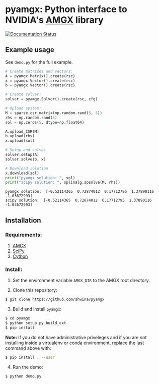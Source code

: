 # pyamgx: Python interface to NVIDIA's [AMGX](https://github.com/NVIDIA/AMGX) library

[![Documentation Status](http://readthedocs.org/projects/pyamgx/badge/?version=latest)](http://pyamgx.readthedocs.io/en/latest/?badge=latest)

## Example usage

See `demo.py` for the full example.

```python
# Create matrices and vectors:
A = pyamgx.Matrix().create(rsc)
x = pyamgx.Vector().create(rsc)
b = pyamgx.Vector().create(rsc)

# Create solver:
solver = pyamgx.Solver().create(rsc, cfg)

# Upload system:
M = sparse.csr_matrix(np.random.rand(5, 5))
rhs = np.random.rand(5)
sol = np.zeros(5, dtype=np.float64)

A.upload_CSR(M)
b.upload(rhs)
x.upload(sol)

# Setup and solve:
solver.setup(A)
solver.solve(b, x)

# Download solution
x.download(sol)
print("pyamgx solution: ", sol)
print("scipy solution: ", splinalg.spsolve(M, rhs))
```

```
pyamgx solution:  [-0.52114365  0.72874012  0.17712795  1.37890116 -1.03672993]
scipy solution:  [-0.52114365  0.72874012  0.17712795  1.37890116 -1.03672993]
```

## Installation

### Requirements:

1. [AMGX](https://github.com/NVIDIA/AMGX)
1. [SciPy](https://www.scipy.org/scipylib/download.html)
1. [Cython](http://cython.org/)


### Install:

1. Set the environment variable `AMGX_DIR` to the AMGX root directory.

2. Clone this repository:

```bash
$ git clone https://github.com/shwina/pyamgx
```

3. Build and install `pyamgx`:

```bash
$ cd pyamgx
$ python setup.py build_ext
$ pip install .
```

**Note:** If you do not have administrative priveleges
and if you are *not* installing inside a virtualenv or conda environment,
replace the last command above with:

```bash
$ pip install . --user
```

4. Run the demo:

```
$ python demo.py
```
